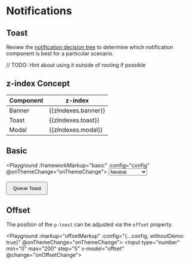 # Notifications

## Toast

Review the [notification decision tree](components/notifications/decision-tree) to determine which notification component is best for a particular scenario.

// TODO: Hint about using it outside of routing if possible

## z-index Concept

| Component | z-index             |
| --------- | ------------------- |
| Banner    | {{zIndexes.banner}} |
| Toast     | {{zIndexes.toast}}  |
| Modal     | {{zIndexes.modal}}  |

## Basic

<Playground :frameworkMarkup="basic" :config="config" @onThemeChange="onThemeChange">
  <select v-model="state">
    <option disabled>Select a state</option>
    <option value="neutral">Neutral</option>
    <option value="success">Success</option>
  </select>
  <br><br>
  <button type="button" v-on:click="queueToast()">Queue Toast</button>
</Playground>

## Offset

The position of the `p-toast` can be adjusted via the `offset` property.

<Playground :markup="offsetMarkup" :config="{...config, withoutDemo: true}" @onThemeChange="onThemeChange">
  <input type="number" min="0" max="200" step="5" v-model="offset" @change="onOffsetChange">
</Playground>

<!-- shared across playgrounds -->
<p-toast ref="toast"></p-toast>

<script lang="ts">
  import Vue from 'vue';
  import Component from 'vue-class-component';
  import { getToastCodeSamples } from '@porsche-design-system/shared';
  import { componentsReady } from '@porsche-design-system/components-js';
  import { BANNER_Z_INDEX, MODAL_Z_INDEX, TOAST_Z_INDEX } from '@porsche-design-system/components/src/constants';
  import { defaultToastOffset } from '@porsche-design-system/components/src/components/feedback/toast/toast/toast-utils';
  import type { Theme } from '@/models';
  
  @Component
  export default class Code extends Vue {
    config = { themeable: true };

    state = 'neutral';
    toastCounter = 1;
    offset = defaultToastOffset.bottom;

    zIndexes = {
      banner: BANNER_Z_INDEX,
      toast: TOAST_Z_INDEX,
      modal: MODAL_Z_INDEX,
    };
    
    get basic() { 
      return Object.entries(getToastCodeSamples()).reduce((result, [key, markup]) => ({
        ...result,
        [key]: markup
          .replace(/(state:) 'success'/, `$1 '${this.state}'`)
          .replace(/(Some) (message)/, `$1 ${this.state} $2`)
      }), {});
    }

    get offsetMarkup() {
      return `<p-toast offset="{ bottom: ${this.offset} }"></p-toast>`;
    }

    queueToast(): void {
      this.$refs.toast.addMessage({ message: `Some ${this.state.toLowerCase()} message ${this.toastCounter}`, state: this.state });
      this.toastCounter++;
    }

    onThemeChange(theme: Theme): void {
      this.$refs.toast.theme = theme;
    }

    onOffsetChange(): void {
      this.$refs.toast.offset = { bottom: this.offset };
    }
  }
</script>

<style lang="scss" scoped>
  button {
    padding: .5rem 1rem;
  }
</style>